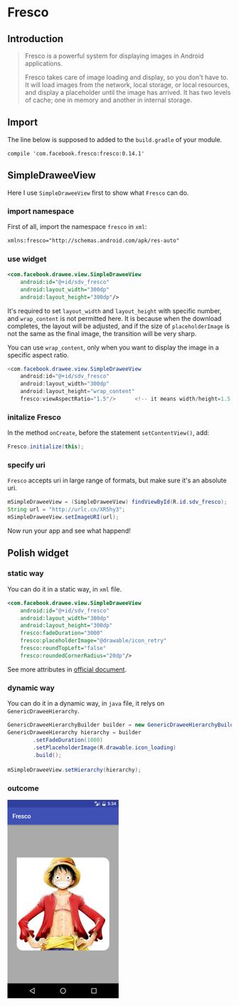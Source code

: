 # Fresco

## Introduction
>Fresco is a powerful system for displaying images in Android applications.
>
>Fresco takes care of image loading and display, so you don't have to. It will load images from the network, local storage, or local resources, and display a placeholder until the image has arrived. It has two levels of cache; one in memory and another in internal storage.


## Import

The line below is supposed to added to the `build.gradle` of your module.

```Gradle
compile 'com.facebook.fresco:fresco:0.14.1'
```

## SimpleDraweeView
Here I use `SimpleDraweeView` first to show what `Fresco` can do.

### import namespace
First of all, import the namespace `fresco` in `xml`:

```XML
xmlns:fresco="http://schemas.android.com/apk/res-auto"
```

### use widget

```XML
<com.facebook.drawee.view.SimpleDraweeView
    android:id="@+id/sdv_fresco"
    android:layout_width="300dp"
    android:layout_height="300dp"/>
```

It's required to set `layout_width` and `layout_height` with specific number, and `wrap_content` is not permitted here. It is because when the download completes, the layout will be adjusted, and if the size of `placeholderImage` is not the same as the final image, the transition will be very sharp.

You can use `wrap_content`, only when you want to display the image in a 
specific aspect ratio.

```Java
<com.facebook.drawee.view.SimpleDraweeView
    android:id="@+id/sdv_fresco"
    android:layout_width="300dp"
    android:layout_height="wrap_content"
    fresco:viewAspectRatio="1.5"/>		<!-- it means width/height=1.5 -->
```

### initalize Fresco
In the method `onCreate`, before the statement `setContentView()`, add:

```Java
Fresco.initialize(this);
```

### specify uri
`Fresco` accepts uri in large range of formats, but make sure it's an absolute uri.

```Java
mSimpleDraweeView = (SimpleDraweeView) findViewById(R.id.sdv_fresco);
String url = "http://urlc.cn/XR5hy3";
mSimpleDraweeView.setImageURI(url);
```

Now run your app and see what happend!


## Polish widget

### static way
You can do it in a static way, in `xml` file.

```XML
<com.facebook.drawee.view.SimpleDraweeView
    android:id="@+id/sdv_fresco"			
    android:layout_width="300dp"
    android:layout_height="300dp"
    fresco:fadeDuration="3000"
    fresco:placeholderImage="@drawable/icon_retry"
    fresco:roundTopLeft="false"
    fresco:roundedCornerRadius="20dp"/>
```
See more attributes in [official document](https://www.fresco-cn.org/docs/using-drawees-xml.html).

### dynamic way
You can do it in a dynamic way, in `java` file, it relys on `GenericDraweeHierarchy`.

```Java
GenericDraweeHierarchyBuilder builder = new GenericDraweeHierarchyBuilder(getResources());
GenericDraweeHierarchy hierarchy = builder
        .setFadeDuration(1000)
        .setPlaceholderImage(R.drawable.icon_loading)
        .build();

mSimpleDraweeView.setHierarchy(hierarchy);
```

### outcome
<img src="../screenshots/fresco-radius.png" width="250"/>

